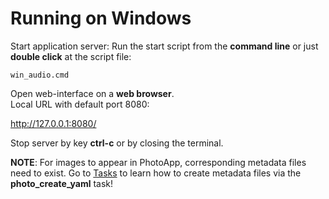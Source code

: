# Running on Windows

Start application server: Run the start script from the **command line** or just **double click** at the script file:

```
win_audio.cmd
```

Open web-interface on a **web browser**.  
Local URL with default port 8080:

http://127.0.0.1:8080/

Stop server by key **ctrl-c** or by closing the terminal.

**NOTE**: For images to appear in PhotoApp, corresponding metadata files need to exist. Go to [Tasks](tasks) to learn how to create metadata files via the **photo_create_yaml** task!